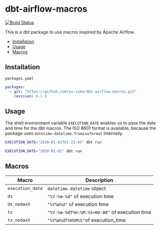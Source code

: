 # dbt-airflow-macros
[![Build Status](https://circleci.com/gh/yu-iskw/dbt-airflow-macros.svg?style=svg)](https://app.circleci.com/pipelines/github/yu-iskw/dbt-airflow-macros)


This is a dbt package to use macros inspired by Apache Airflow.

<!-- START doctoc generated TOC please keep comment here to allow auto update -->
<!-- DON'T EDIT THIS SECTION, INSTEAD RE-RUN doctoc TO UPDATE -->

- [Installation](#installation)
- [Usage](#usage)
- [Macros](#macros)

<!-- END doctoc generated TOC please keep comment here to allow auto update -->

## Installation
`packages.yaml`
```yaml
packages:
  - git: "https://github.com/yu-iskw/dbt-airflow-macros.git"
    revision: 0.1.0
```

## Usage
The shell environment variable `EXECUTION_DATE` enables us to pass the date and time for the dbt macros.
The ISO 8601 format is available, because the package uses `datetime.datetime.fromisoformat` internally.

```bash
EXECUTION_DATE="2020-01-01T01:23:45" dbt run

EXECUTION_DATE="2020-01-01" dbt run
```

## Macros

|Macro           |Description                                  |
|----------------|---------------------------------------------|
|`execution_date`|`datetime.datetime` object                   |
|`ds`            |`"%Y-%m-%d"` of execution time               |
|`ds_nodash`     |`"%Y%m%d"` of execution time                 |
|`ts`            |`"%Y-%m-%dT%H:%M:%S+00:00"` of execution time|
|`ts_nodash`     |`"%Y%m%dT%H%M%S"`of execution_time           |
